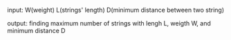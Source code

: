 input: W(weight) L(strings' length) D(minimum distance between two string) 

output: finding maximum number of strings with lengh L, weigth W, and minimum distance D
